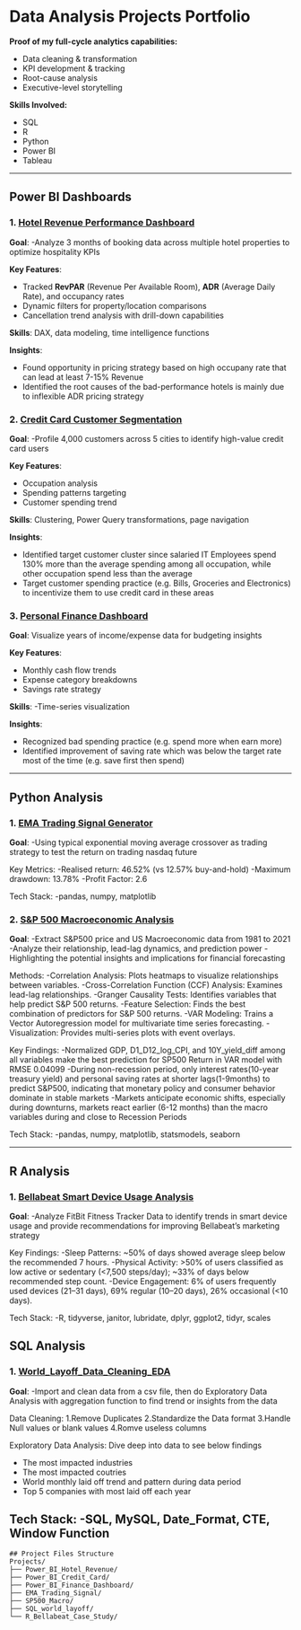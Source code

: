 # Data Analysis Projects Portfolio

**Proof of my full-cycle analytics capabilities:**
- Data cleaning & transformation
- KPI development & tracking  
- Root-cause analysis  
- Executive-level storytelling  

**Skills Involved:**
- SQL
- R
- Python
- Power BI
- Tableau

---

## Power BI Dashboards

### 1. [Hotel Revenue Performance Dashboard](https://github.com/leoncc24/Projects/tree/main/Power_BI_Hotel_Revenue)
**Goal**: 
-Analyze 3 months of booking data across multiple hotel properties to optimize hospitality KPIs

**Key Features**:
- Tracked **RevPAR** (Revenue Per Available Room), **ADR** (Average Daily Rate), and occupancy rates
- Dynamic filters for property/location comparisons
- Cancellation trend analysis with drill-down capabilities

**Skills**: 
DAX, data modeling, time intelligence functions  

**Insights**:
- Found opportunity in pricing strategy based on high occupany rate that can lead at least 7-15% Revenue
- Identified the root causes of the bad-performance hotels is mainly due to inflexible ADR pricing strategy


### 2. [Credit Card Customer Segmentation](https://github.com/leoncc24/Projects/tree/main/Power_BI_Credit_Card)
**Goal**: 
-Profile 4,000 customers across 5 cities to identify high-value credit card users 

**Key Features**:
- Occupation analysis
- Spending patterns targeting
- Customer spending trend

**Skills**: 
Clustering, Power Query transformations, page navigation

**Insights**:
- Identified target customer cluster since salaried IT Employees spend 130% more than the average spending among all occupation, while other occupation spend less than the average
- Target customer spending practice (e.g. Bills, Groceries and Electronics) to incentivize them to use credit card in these areas


### 3. [Personal Finance Dashboard](https://github.com/leoncc24/Projects/tree/main/Power_BI_Finance_Dashboard)
**Goal**: 
Visualize years of income/expense data for budgeting insights

**Key Features**:
- Monthly cash flow trends
- Expense category breakdowns
- Savings rate strategy

**Skills**: 
-Time-series visualization

**Insights**:
- Recognized bad spending practice (e.g. spend more when earn more)
- Identified improvement of saving rate which was below the target rate most of the time (e.g. save first then spend)

---

## Python Analysis

### 1. [EMA Trading Signal Generator](https://github.com/leoncc24/Projects/tree/main/EMA_Trading_Signal)

**Goal**:
-Using typical exponential moving average crossover as trading strategy to test the return on trading nasdaq future

Key Metrics:
-Realised return: 46.52% (vs 12.57% buy-and-hold)
-Maximum drawdown: 13.78%
-Profit Factor: 2.6

Tech Stack: 
-pandas, numpy, matplotlib


### 2. [S&P 500 Macroeconomic Analysis](https://github.com/leoncc24/Projects/tree/main/sp500_with_macro)

**Goal**:
-Extract S&P500 price and US Macroeconomic data from 1981 to 2021
-Analyze their relationship, lead-lag dynamics, and prediction power
-Highlighting the potential insights and implications for financial forecasting

Methods:
-Correlation Analysis: Plots heatmaps to visualize relationships between variables.
-Cross-Correlation Function (CCF) Analysis: Examines lead-lag relationships.
-Granger Causality Tests: Identifies variables that help predict S&P 500 returns.
-Feature Selection: Finds the best combination of predictors for S&P 500 returns.
-VAR Modeling: Trains a Vector Autoregression model for multivariate time series forecasting.
-Visualization: Provides multi-series plots with event overlays.

Key Findings:
-Normalized GDP, D1_D12_log_CPI, and 10Y_yield_diff among all variables make the best prediction for SP500 Return in VAR model with RMSE 0.04099
-During non-recession period, only interest rates(10-year treasury yield) and personal saving rates at shorter lags(1-9months) to predict S&P500, indicating that monetary policy and consumer behavior dominate in stable markets
-Markets anticipate economic shifts, especially during downturns, markets react earlier (6-12 months) than the macro variables during and close to Recession Periods

Tech Stack: 
-pandas, numpy, matplotlib, statsmodels, seaborn

---

## R Analysis

### 1. [Bellabeat Smart Device Usage Analysis](https://github.com/leoncc24/Projects/tree/main/R_Bellabeat_Case_Study)

**Goal**:
-Analyze FitBit Fitness Tracker Data to identify trends in smart device usage and provide recommendations for improving Bellabeat’s marketing strategy

Key Findings:
-Sleep Patterns: ~50% of days showed average sleep below the recommended 7 hours.
-Physical Activity: >50% of users classified as low active or sedentary (<7,500 steps/day); ~33% of days below recommended step count.
-Device Engagement: 6% of users frequently used devices (21–31 days), 69% regular (10–20 days), 26% occasional (<10 days).

Tech Stack: 
-R, tidyverse, janitor, lubridate, dplyr, ggplot2, tidyr, scales


## SQL Analysis

### 1. [World_Layoff_Data_Cleaning_EDA](https://github.com/leoncc24/Projects/tree/main/SQL_world_layoff)

**Goal**:
-Import and clean data from a csv file, then do Exploratory Data Analysis with aggregation function to find trend or insights from the data

Data Cleaning:
1.Remove Duplicates
2.Standardize the Data format
3.Handle Null values or blank values
4.Romve useless columns

Exploratory Data Analysis:
Dive deep into data to see below findings
- The most impacted industries
- The most impacted coutries
- World monthly laid off trend and pattern during data period
- Top 5 companies with most laid off each year


Tech Stack: 
-SQL, MySQL, Date_Format, CTE, Window Function
---
```
## Project Files Structure
Projects/
├── Power_BI_Hotel_Revenue/
├── Power_BI_Credit_Card/
├── Power_BI_Finance_Dashboard/
├── EMA_Trading_Signal/
├── SP500_Macro/
├── SQL_world_layoff/
└── R_Bellabeat_Case_Study/
```
